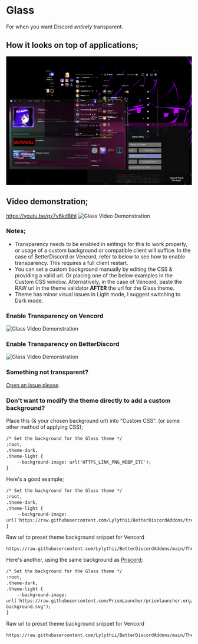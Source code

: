 # Glass
For when you want Discord *entirely* transparent.
## How it looks on top of applications;
![Glass](https://raw.githubusercontent.com/Lylythii/BetterDiscordAddons/main/Themes/Glass/glass.png)
## Video demonstration;
https://youtu.be/qx7v6kd8ihI
![Glass Video Demonstration](https://raw.githubusercontent.com/Lylythii/BetterDiscordAddons/main/Themes/Glass/preview.webp)

### Notes;
- Transparency needs to be enabled in settings for this to work properly, or usage of a custom background or compatible client will suffice. In the case of BetterDiscord or Vencord, refer to below to see how to enable transparency. This requires a full client restart.
- You can set a custom background manually by editing the CSS & providing a valid url. Or placing one of the below examples in the Custom CSS window. Alternatively, in the case of Vencord, paste the RAW url in the theme validator **AFTER** the url for the Glass theme.
- Theme has minor visual issues in Light mode, I suggest switching to Dark mode.

### Enable Transparency on Vencord
![Glass Video Demonstration](https://raw.githubusercontent.com/Lylythii/BetterDiscordAddons/main/Themes/Glass/vencord-transparency.webp)

### Enable Transparency on BetterDiscord
![Glass Video Demonstration](https://raw.githubusercontent.com/Lylythii/BetterDiscordAddons/main/Themes/Glass/betterdiscord-transparency.webp)

### Something not transparent?
[Open an issue please](https://github.com/Lylythii/BetterDiscordAddons/issues/new).

### Don't want to modify the theme directly to add a custom background?
Place this (& your chosen background url) into "Custom CSS". (or some other method of applying CSS);
```
/* Set the background for the Glass theme */
:root,
.theme-dark,
.theme-light {
	--background-image: url('HTTPS_LINK_PNG_WEBP_ETC');
}
```

Here's a good example;
```
/* Set the background for the Glass theme */
:root,
.theme-dark,
.theme-light {
	--background-image: url('https://raw.githubusercontent.com/Lylythii/BetterDiscordAddons/tree/main/Themes/Glass/background.png');
}
```
Raw url to preset theme background snippet for Vencord
```
https://raw.githubusercontent.com/Lylythii/BetterDiscordAddons/main/Themes/Glass/css_snippets/misc_example.css
```

Here's another, using the same background as [Priscord](https://github.com/Lylythii/BetterDiscordAddons/tree/main/Priscord);
```
/* Set the background for the Glass theme */
:root,
.theme-dark,
.theme-light {
	--background-image: url('https://raw.githubusercontent.com/PrismLauncher/prismlauncher.org/40d89d06ae90c7cbef18b06f52fd9a4c30c61db8/src/img/background/prism-background.svg');
}
```
Raw url to preset theme background snippet for Vencord
```
https://raw.githubusercontent.com/Lylythii/BetterDiscordAddons/main/Themes/Glass/css_snippets/priscord_background.css
```
